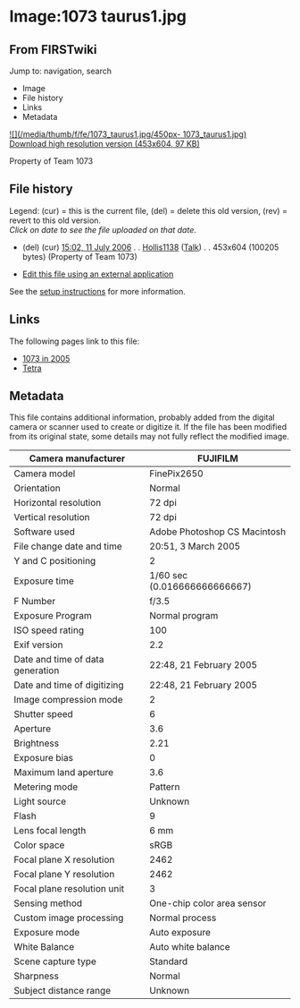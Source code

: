 # Image:1073 taurus1.jpg

## From FIRSTwiki

Jump to: navigation, search

- Image
- File history
- Links
- Metadata

[![](/media/thumb/f/fe/1073_taurus1.jpg/450px-
1073_taurus1.jpg)](/media/f/fe/1073_taurus1.jpg)<br>
[Download high resolution version (453x604, 97 KB)](/media/f/fe/1073_taurus1.jpg)

Property of Team 1073

## File history

Legend: (cur) = this is the current file, (del) = delete this old version, (rev) = revert to this old version.<br>
_Click on date to see the file uploaded on that date_.

- (del) (cur) [15:02, 11 July 2006](/media/f/fe/1073_taurus1.jpg "/media/f/fe/1073 taurus1.jpg") . . [Hollis1138](User:Hollis1138 "User:Hollis1138") ([Talk](User_talk:Hollis1138 "User talk:Hollis1138")) . . 453x604 (100205 bytes) (Property of Team 1073)

- [Edit this file using an external application](/index.php?title=Image:1073_taurus1.jpg&action=edit&externaledit=true&mode=file "Image:1073 taurus1.jpg")

See the [setup instructions](http://meta.wikimedia.org/wiki/Help:External_editors "http://meta.wikimedia.org/wiki/Help:External_editors") for more information.

## Links

The following pages link to this file:

- [1073 in 2005](1073_in_2005 "1073 in 2005")
- [Tetra](Tetra "Tetra")

## Metadata

This file contains additional information, probably added from the digital camera or scanner used to create or digitize it. If the file has been modified from its original state, some details may not fully reflect the modified image.

Camera manufacturer              | FUJIFILM
-------------------------------- | ----------------------------
Camera model                     | FinePix2650
Orientation                      | Normal
Horizontal resolution            | 72 dpi
Vertical resolution              | 72 dpi
Software used                    | Adobe Photoshop CS Macintosh
File change date and time        | 20:51, 3 March 2005
Y and C positioning              | 2
Exposure time                    | 1/60 sec (0.016666666666667)
F Number                         | f/3.5
Exposure Program                 | Normal program
ISO speed rating                 | 100
Exif version                     | 2.2
Date and time of data generation | 22:48, 21 February 2005
Date and time of digitizing      | 22:48, 21 February 2005
Image compression mode           | 2
Shutter speed                    | 6
Aperture                         | 3.6
Brightness                       | 2.21
Exposure bias                    | 0
Maximum land aperture            | 3.6
Metering mode                    | Pattern
Light source                     | Unknown
Flash                            | 9
Lens focal length                | 6 mm
Color space                      | sRGB
Focal plane X resolution         | 2462
Focal plane Y resolution         | 2462
Focal plane resolution unit      | 3
Sensing method                   | One-chip color area sensor
Custom image processing          | Normal process
Exposure mode                    | Auto exposure
White Balance                    | Auto white balance
Scene capture type               | Standard
Sharpness                        | Normal
Subject distance range           | Unknown
